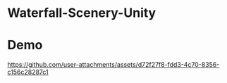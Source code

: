 # Waterfall-Scenery-Unity

# Demo

https://github.com/user-attachments/assets/d72f27f8-fdd3-4c70-8356-c156c28287c1

